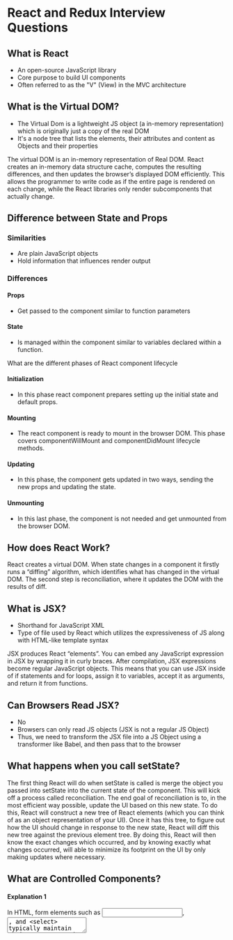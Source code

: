 # React and Redux Interview Questions

## What is React

* An open-source JavaScript library
* Core purpose to build UI components
* Often referred to as the "V" (View) in the MVC architecture

## What is the Virtual DOM?

* The Virtual Dom is a lightweight JS object (a in-memory representation) which is originally just a copy of the real DOM
* It's a node tree that lists the elements, their attributes and content as Objects and their properties

The virtual DOM is an in-memory representation of Real DOM. React creates an in-memory data structure cache, computes the resulting differences, and then updates the browser’s displayed DOM efficiently. This allows the programmer to write code as if the entire page is rendered on each change, while the React libraries only render subcomponents that actually change.

## Difference between State and Props

### Similarities
* Are plain JavaScript objects
* Hold information that influences render output

### Differences

#### Props
* Get passed to the component similar to function parameters

#### State
* Is managed within the component similar to variables declared within a function.

What are the different phases of React component lifecycle

#### Initialization
* In this phase react component prepares setting up the initial state and default props.

#### Mounting
* The react component is ready to mount in the browser DOM. This phase covers componentWillMount and componentDidMount lifecycle methods.

#### Updating
* In this phase, the component gets updated in two ways, sending the new props and updating the state.

#### Unmounting
* In this last phase, the component is not needed and get unmounted from the browser DOM.

## How does React Work?

React creates a virtual DOM. When state changes in a component it firstly runs a “diffing” algorithm, which identifies what has changed in the virtual DOM. The second step is reconciliation, where it updates the DOM with the results of diff.

## What is JSX?

* Shorthand for JavaScript XML
* Type of file used by React which utilizes the expressiveness of JS along with HTML-like template syntax

JSX produces React “elements”. You can embed any JavaScript expression in JSX by wrapping it in curly braces. After compilation, JSX expressions become regular JavaScript objects. This means that you can use JSX inside of if statements and for loops, assign it to variables, accept it as arguments, and return it from functions.

## Can Browsers Read JSX?

* No
* Browsers can only read JS objects (JSX is not a regular JS Object)
* Thus, we need to transform the JSX file into a JS Object using a transformer like Babel, and then pass that to the browser

## What happens when you call setState?

The first thing React will do when setState is called is merge the object you passed into setState into the current state of the component. This will kick off a process called reconciliation. The end goal of reconciliation is to, in the most efficient way possible, update the UI based on this new state. To do this, React will construct a new tree of React elements (which you can think of as an object representation of your UI). Once it has this tree, to figure out how the UI should change in response to the new state, React will diff this new tree against the previous element tree. By doing this, React will then know the exact changes which occurred, and by knowing exactly what changes occurred, will able to minimize its footprint on the UI by only making updates where necessary.

## What are Controlled Components?

#### Explanation 1
In HTML, form elements such as <input>, <textarea>, and <select> typically maintain their own state and update it based on user input. When a user submits a form, the values from the elements mentioned above are sent with the form. With React it works differently. The component containing the form will keep track of the value of the input in its state and will re-render the component each time the callback function, e.g., onChange is fired as the state will be updated. An input form element whose value is controlled by React in this way is called a "controlled component".

#### Explanation 2
A large part of React is this idea of having components control and manage their own state. What happens when we throw native HTML form elements (input, select, textarea, etc) into the mix? Should we have React be the “single source of truth” like we’re used to doing with React or should we allow that form data to live in the DOM like we’re used to typically doing with HTML form elements? These two questions are at the heart of controlled vs. uncontrolled components.

A controlled component is a component where React is in control and is the single source of truth for the form data. 

## What are keys in React and why are they important?

Key help React keep track of what items have been changed, been added, or removed from a list

* Each key must be unique amoung siblings
* Important during the reconciliatin process. React performs a diff of the new element tree with the most previous one. Keys make the process more efficient because React can use the key on a child element to quickly know if an element is new or if it was just moved when comparing trees

```javascript
function List ({ todos }) {
  return (
    <ul>
       {todos.map(({ task, id} ) => <li key={id}>{task}</li>}
    </ul>
  )
}
```


## How is State Changed in Redux?

The only way to change the state is to emit an action, an object describing what happened. This ensures that neither the views nor the network callbacks will ever write directly to the state. Instead, they express an intent to transform the state. Because all changes are centralized and happen one by one in a strict order, there are no subtle race conditions to watch out for. As actions are just plain objects, they can be logged, serialized, stored, and later replayed for debugging or testing purposes.

## What is the Store in Redux?

Store is the object that holds the application state and provides a few helper methods to access the state, dispatch actions and register listeners. The entire state is represented by a single store. Any action returns a new state via reducers. That makes Redux very simple and predictable.

## What is a Pure Function?

Has the following properties

* Its return value is the same for the same arguments (no variation with local static variables, non-local variables, mutable reference arguments or input streams from I/O devices).

* Its evaluation has no side effects (no mutation of local static variables, non-local variables, mutable reference arguments or I/O streams).
















